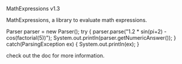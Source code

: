 ﻿MathExpressions v1.3

		

MathExpressions, a library to evaluate math expressions.



Parser parser = new Parser(); 
try { 
	parser.parse("1.2 * sin(pi+2) - cos(factorial(5))"); 
	System.out.println(parser.getNumericAnswer());
} catch(ParsingException ex) { 
	System.out.println(ex); 
}


check out the doc for more information.